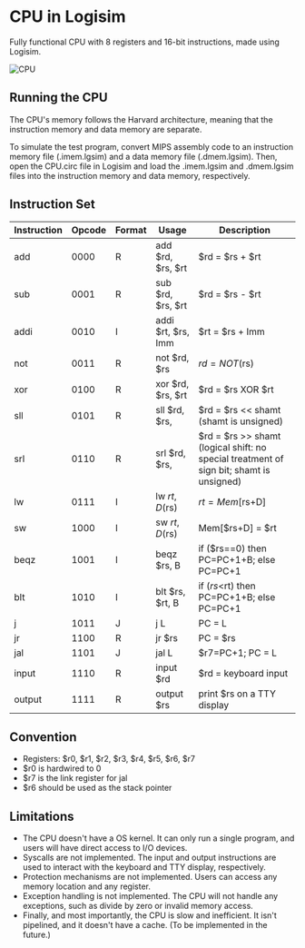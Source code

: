 # CPU in Logisim
Fully functional CPU with 8 registers and 16-bit instructions, made using Logisim. 

![CPU](https://github.com/Sam-B-Y/CPU/blob/main/images/cpu.png?raw=true)

## Running the CPU
The CPU's memory follows the Harvard architecture, meaning that the instruction memory and data memory are separate.

To simulate the test program, convert MIPS assembly code to an instruction memory file (.imem.lgsim) and a data memory file (.dmem.lgsim). Then, open the CPU.circ file in Logisim and load the .imem.lgsim and .dmem.lgsim files into the instruction memory and data memory, respectively.

## Instruction Set
| Instruction | Opcode | Format | Usage              | Description                                      |
|-------------|--------|--------|--------------------|--------------------------------------------------|
| add         | 0000   | R      | add $rd, $rs, $rt  | $rd = $rs + $rt                                  |
| sub         | 0001   | R      | sub $rd, $rs, $rt  | $rd = $rs - $rt                                  |
| addi        | 0010   | I      | addi $rt, $rs, Imm | $rt = $rs + Imm                                  |
| not         | 0011   | R      | not $rd, $rs       | $rd = NOT ($rs)                                  |
| xor         | 0100   | R      | xor $rd, $rs, $rt  | $rd = $rs XOR $rt                                |
| sll         | 0101   | R      | sll $rd, $rs, <shamt> | $rd = $rs << shamt (shamt is unsigned)       |
| srl         | 0110   | R      | srl $rd, $rs, <shamt> | $rd = $rs >> shamt (logical shift: no special treatment of sign bit; shamt is unsigned) |
| lw          | 0111   | I      | lw $rt, D($rs)     | $rt = Mem[$rs+D]                                 |
| sw          | 1000   | I      | sw $rt, D($rs)     | Mem[$rs+D] = $rt                                 |
| beqz        | 1001   | I      | beqz $rs, B        | if ($rs==0) then PC=PC+1+B; else PC=PC+1         |
| blt         | 1010   | I      | blt $rs, $rt, B    | if ($rs<$rt) then PC=PC+1+B; else PC=PC+1        |
| j           | 1011   | J      | j L                | PC = L                                           |
| jr          | 1100   | R      | jr $rs             | PC = $rs                                         |
| jal         | 1101   | J      | jal L              | $r7=PC+1; PC = L                                 |
| input       | 1110   | R      | input $rd          | $rd = keyboard input                             |
| output      | 1111   | R      | output $rs         | print $rs on a TTY display                       |

## Convention
- Registers: $r0, $r1, $r2, $r3, $r4, $r5, $r6, $r7
- $r0 is hardwired to 0
- $r7 is the link register for jal
- $r6 should be used as the stack pointer

## Limitations
- The CPU doesn't have a OS kernel. It can only run a single program, and users will have direct access to I/O devices.
- Syscalls are not implemented. The input and output instructions are used to interact with the keyboard and TTY display, respectively.
- Protection mechanisms are not implemented. Users can access any memory location and any register.
- Exception handling is not implemented. The CPU will not handle any exceptions, such as divide by zero or invalid memory access.
- Finally, and most importantly, the CPU is slow and inefficient. It isn't pipelined, and it doesn't have a cache. (To be implemented in the future.)